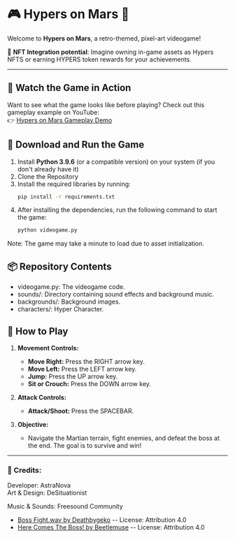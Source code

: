 # 🎮 Hypers on Mars 🚀

Welcome to **Hypers on Mars**, a retro-themed, pixel-art videogame! 

🌌 **NFT Integration potential**: 
Imagine owning in-game assets as Hypers NFTS or earning HYPERS token rewards for your achievements. 

---

## 🎥 Watch the Game in Action  
Want to see what the game looks like before playing? Check out this gameplay example on YouTube:  
👉 [Hypers on Mars Gameplay Demo](https://www.youtube.com/example-link)

## 💾 Download and Run the Game
1. Install **Python 3.9.6** (or a compatible version) on your system (if you don't already have it)
2. Clone the Repository
3. Install the required libraries by running:
   ```bash
   pip install -r requirements.txt
4. After installing the dependencies, run the following command to start the game:
   ```bash
   python videogame.py

Note: The game may take a minute to load due to asset initialization.

## 📦 Repository Contents
 - videogame.py: The videogame code.
 - sounds/: Directory containing sound effects and background music.
 - backgrounds/: Background images.
 - characters/: Hyper Character.

## 🚀 How to Play

1. **Movement Controls:**
   - **Move Right:** Press the RIGHT arrow key.
   - **Move Left:** Press the LEFT arrow key.
   - **Jump:** Press the UP arrow key.
   - **Sit or Crouch:** Press the DOWN arrow key.

2. **Attack Controls:**
   - **Attack/Shoot:** Press the SPACEBAR.

3. **Objective:**
   - Navigate the Martian terrain, fight enemies, and defeat the boss at the end. The goal is to survive and win!

---
### 🖤 Credits:
Developer: AstraNova <br>
Art & Design: DeSituationist

Music & Sounds: Freesound Community 
- [Boss Fight.wav by Deathbygeko](https://freesound.org/s/190843/) -- License: Attribution 4.0
- [Here Comes The Boss! by Beetlemuse](https://freesound.org/s/559536/) -- License: Attribution 4.0

